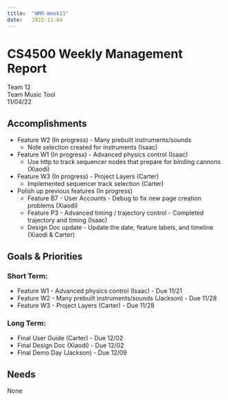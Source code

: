 ```yaml
---
title:  "WMR-Week11"
date:   2022-11-04
---
```

# CS4500 Weekly Management Report

Team 12 \
Team Music Tool \
11/04/22

## Accomplishments

- Feature W2 (In progress) - Many prebuilt instruments/sounds
  - Note selection created for instruments (Isaac)
- Feature W1 (In progress) - Advanced physics control (Isaac)
  - Use http to track sequencer nodes that prepare for binding cannons (Xiaodi)
- Feature W3 (In progress) - Project Layers (Carter)
  - Implemented sequencer track selection (Carter)
- Polish up previous features (In progress)
  - Feature B7 - User Accounts - Debug to fix new page creation problems (Xiaodi)
  - Feature P3 - Advanced timing / trajectory control - Completed trajectory and timing (Isaac)
  - Design Doc update - Update the date, feature labels, and timeline (Xiaodi & Carter)


## Goals & Priorities

### Short Term:
- Feature W1 - Advanced physics control (Isaac) - Due 11/21
- Feature W2 - Many prebuilt instruments/sounds (Jackson) - Due 11/28
- Feature W3 - Project Layers (Carter) - Due 11/28

### Long Term:
  
  - Final User Guide (Carter) - Due 12/02
  - Final Design Doc (Xiaodi) - Due 12/02
  - Final Demo Day (Jackson) - Due 12/09

## Needs

None
